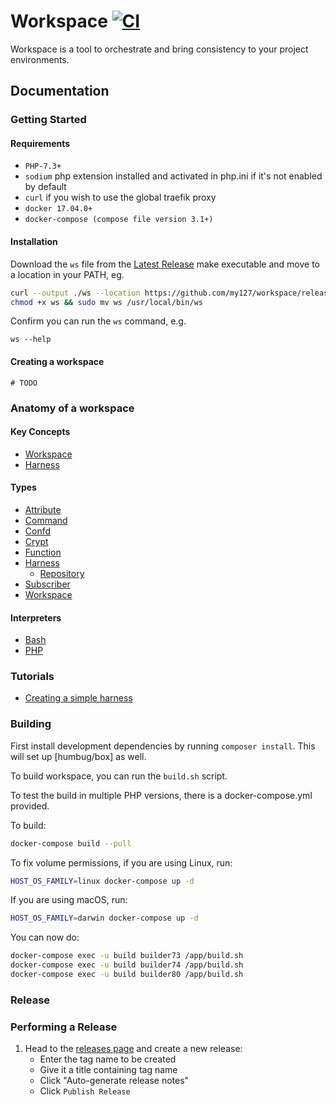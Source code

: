 # Workspace [![CI](https://github.com/my127/workspace/actions/workflows/ci.yml/badge.svg)](https://github.com/my127/workspace/actions/workflows/ci.yml)

Workspace is a tool to orchestrate and bring consistency to your project environments.

## Documentation

### Getting Started
#### Requirements
 - `PHP-7.3+`
 - `sodium` php extension installed and activated in php.ini if it's not enabled by default
 - `curl` if you wish to use the global traefik proxy
 - `docker 17.04.0+`
 - `docker-compose (compose file version 3.1+)`

#### Installation

Download the `ws` file from the [Latest Release](https://github.com/my127/workspace/releases/latest) make executable and move to a location in your PATH, eg.
```bash
curl --output ./ws --location https://github.com/my127/workspace/releases/download/0.1.3/ws
chmod +x ws && sudo mv ws /usr/local/bin/ws
```

Confirm you can run the `ws` command, e.g.
```
ws --help
```

#### Creating a workspace
```
# TODO
```

### Anatomy of a workspace

#### Key Concepts
 - [Workspace](docs/concepts/workspace.md)
 - [Harness](docs/concepts/harness.md)

#### Types

 - [Attribute](docs/types/attribute.md)
 - [Command](docs/types/command.md)
 - [Confd](docs/types/confd.md)
 - [Crypt](docs/types/crypt.md)
 - [Function](docs/types/function.md)
 - [Harness](docs/types/harness.md)
   - [Repository](docs/types/harness-repository.md)
 - [Subscriber](docs/types/subscriber.md)
 - [Workspace](docs/types/workspace.md)

#### Interpreters

 - [Bash](docs/interpreters/bash.md)
 - [PHP](docs/interpreters/php.md)

### Tutorials

 - [Creating a simple harness](docs/tutorials/create-harness.md)

### Building

First install development dependencies by running `composer install`. This will set up [humbug/box] as well.

To build workspace, you can run the `build.sh` script.

To test the build in multiple PHP versions, there is a docker-compose.yml provided.

To build:
```bash
docker-compose build --pull
```
To fix volume permissions, if you are using Linux, run:
```bash
HOST_OS_FAMILY=linux docker-compose up -d
```
If you are using macOS, run:
```bash
HOST_OS_FAMILY=darwin docker-compose up -d
```

You can now do:
```bash
docker-compose exec -u build builder73 /app/build.sh
docker-compose exec -u build builder74 /app/build.sh
docker-compose exec -u build builder80 /app/build.sh
```

### Release

### Performing a Release

1. Head to the [releases page] and create a new release:
    * Enter the tag name to be created
    * Give it a title containing tag name
    * Click "Auto-generate release notes"
    * Click `Publish Release`

[releases page]: https://github.com/my127/workspace/releases
